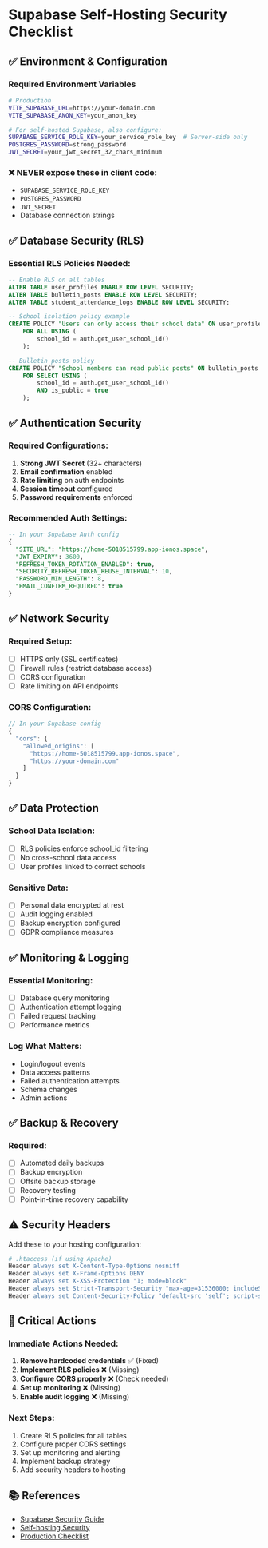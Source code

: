 # Supabase Self-Hosting Security Checklist

## ✅ Environment & Configuration

### Required Environment Variables
```bash
# Production
VITE_SUPABASE_URL=https://your-domain.com
VITE_SUPABASE_ANON_KEY=your_anon_key

# For self-hosted Supabase, also configure:
SUPABASE_SERVICE_ROLE_KEY=your_service_role_key  # Server-side only
POSTGRES_PASSWORD=strong_password
JWT_SECRET=your_jwt_secret_32_chars_minimum
```

### ❌ NEVER expose these in client code:
- `SUPABASE_SERVICE_ROLE_KEY`
- `POSTGRES_PASSWORD` 
- `JWT_SECRET`
- Database connection strings

## ✅ Database Security (RLS)

### Essential RLS Policies Needed:
```sql
-- Enable RLS on all tables
ALTER TABLE user_profiles ENABLE ROW LEVEL SECURITY;
ALTER TABLE bulletin_posts ENABLE ROW LEVEL SECURITY;
ALTER TABLE student_attendance_logs ENABLE ROW LEVEL SECURITY;

-- School isolation policy example
CREATE POLICY "Users can only access their school data" ON user_profiles
    FOR ALL USING (
        school_id = auth.get_user_school_id()
    );

-- Bulletin posts policy
CREATE POLICY "School members can read public posts" ON bulletin_posts
    FOR SELECT USING (
        school_id = auth.get_user_school_id() 
        AND is_public = true
    );
```

## ✅ Authentication Security

### Required Configurations:
1. **Strong JWT Secret** (32+ characters)
2. **Email confirmation** enabled
3. **Rate limiting** on auth endpoints
4. **Session timeout** configured
5. **Password requirements** enforced

### Recommended Auth Settings:
```sql
-- In your Supabase Auth config
{
  "SITE_URL": "https://home-5018515799.app-ionos.space",
  "JWT_EXPIRY": 3600,
  "REFRESH_TOKEN_ROTATION_ENABLED": true,
  "SECURITY_REFRESH_TOKEN_REUSE_INTERVAL": 10,
  "PASSWORD_MIN_LENGTH": 8,
  "EMAIL_CONFIRM_REQUIRED": true
}
```

## ✅ Network Security

### Required Setup:
- [ ] HTTPS only (SSL certificates)
- [ ] Firewall rules (restrict database access)
- [ ] CORS configuration
- [ ] Rate limiting on API endpoints

### CORS Configuration:
```javascript
// In your Supabase config
{
  "cors": {
    "allowed_origins": [
      "https://home-5018515799.app-ionos.space",
      "https://your-domain.com"
    ]
  }
}
```

## ✅ Data Protection

### School Data Isolation:
- [ ] RLS policies enforce school_id filtering
- [ ] No cross-school data access
- [ ] User profiles linked to correct schools

### Sensitive Data:
- [ ] Personal data encrypted at rest
- [ ] Audit logging enabled
- [ ] Backup encryption configured
- [ ] GDPR compliance measures

## ✅ Monitoring & Logging

### Essential Monitoring:
- [ ] Database query monitoring
- [ ] Authentication attempt logging
- [ ] Failed request tracking
- [ ] Performance metrics

### Log What Matters:
- Login/logout events
- Data access patterns
- Failed authentication attempts
- Schema changes
- Admin actions

## ✅ Backup & Recovery

### Required:
- [ ] Automated daily backups
- [ ] Backup encryption
- [ ] Offsite backup storage
- [ ] Recovery testing
- [ ] Point-in-time recovery capability

## ⚠️ Security Headers

Add these to your hosting configuration:

```apache
# .htaccess (if using Apache)
Header always set X-Content-Type-Options nosniff
Header always set X-Frame-Options DENY
Header always set X-XSS-Protection "1; mode=block"
Header always set Strict-Transport-Security "max-age=31536000; includeSubDomains"
Header always set Content-Security-Policy "default-src 'self'; script-src 'self' 'unsafe-inline'"
```

## 🚨 Critical Actions

### Immediate Actions Needed:
1. **Remove hardcoded credentials** ✅ (Fixed)
2. **Implement RLS policies** ❌ (Missing)
3. **Configure CORS properly** ❌ (Check needed)
4. **Set up monitoring** ❌ (Missing)
5. **Enable audit logging** ❌ (Missing)

### Next Steps:
1. Create RLS policies for all tables
2. Configure proper CORS settings
3. Set up monitoring and alerting
4. Implement backup strategy
5. Add security headers to hosting

## 📚 References
- [Supabase Security Guide](https://supabase.com/docs/guides/auth/row-level-security)
- [Self-hosting Security](https://supabase.com/docs/guides/self-hosting/docker#security)
- [Production Checklist](https://supabase.com/docs/guides/platform/going-into-prod)
